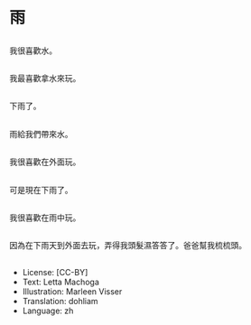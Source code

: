 # 雨

##
我很喜歡水。

##
我最喜歡拿水來玩。

##
下雨了。

##
雨給我們帶來水。

##
我很喜歡在外面玩。

##
可是現在下雨了。

##
我很喜歡在雨中玩。

##
因為在下雨天到外面去玩，弄得我頭髮濕答答了。爸爸幫我梳梳頭。

##
* License: [CC-BY]
* Text: Letta Machoga
* Illustration: Marleen Visser
* Translation: dohliam
* Language: zh
